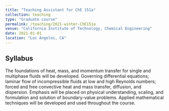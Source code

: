 ```yaml
---
title: "Teaching Assistant for ChE 151a"
collection: teaching
type: "Graduate course"
permalink: /teaching/2021-winter-ChE151a
venue: "California Institute of Technology, Chemical Engineering"
date: 2021-01-01
location: "Los Angeles, CA"
---
```


Syllabus
----

The foundations of heat, mass, and momentum transfer for single and multiphase fluids will be developed.
Governing differential equations; laminar flow of incompressible fluids at low and high Reynolds numbers; forced and free convective heat and mass transfer, diffusion, and dispersion.
Emphasis will be placed on physical understanding, scaling, and formulation and solution of boundary-value problems.
Applied mathematical techniques will be developed and used throughout the course.
